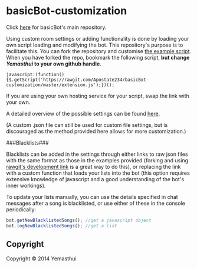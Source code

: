 basicBot-customization
======================
Click [here](https://github.com/Yemasthui/basicBot) for basicBot's main repository.

Using custom room settings or adding functionality is done by loading your own script loading and modifying the bot.
This repository's purpose is to facilitate this. You can fork the repository and customise [the example script](https://github.com/Yemasthui/basicBot-customization/blob/master/extension.js). 
When you have forked the repo, bookmark the following script, __but change _Yemasthui_ to your own github handle__. 

`javascript:(function(){$.getScript('https://rawgit.com/Apostate234/basicBot-customization/master/extension.js');})();`

If you are using your own hosting service for your script, swap the link with your own.

A detailed overview of the possible settings can be found [here](https://github.com/Yemasthui/basicBot-customization/blob/master/settingsOverview.md).

(A custom .json file can still be used for custom file settings, but is discouraged as the method provided here allows for more customization.)

###Blacklists###

Blacklists can be added in the settings through either links to raw json files with the same format as those in the examples provided (forking and using [rawgit's development link](https://rawgit.com/) is a great way to do this),
or replacing the link with a custom function that loads your lists into the bot (this option requires extensive knowledge of javascript and a good understanding of the bot's inner workings).

To update your lists manually, you can use the details specified in chat messages after a song is blacklisted, or use either of these in the console periodically:
```javascript
bot.getNewBlacklistedSongs(); //get a javascript object
bot.logNewBlacklistedSongs(); //get a list
```


Copyright
---------
Copyright &copy; 2014 Yemasthui
